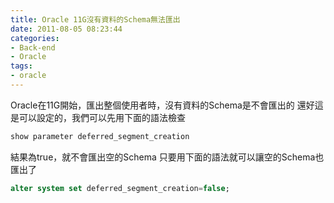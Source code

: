 ```yaml
---
title: Oracle 11G沒有資料的Schema無法匯出
date: 2011-08-05 08:23:44
categories:
- Back-end
- Oracle
tags:
- oracle
---
```

Oracle在11G開始，匯出整個使用者時，沒有資料的Schema是不會匯出的
還好這是可以設定的，我們可以先用下面的語法檢查

<!--more-->

``` sql
show parameter deferred_segment_creation
```

結果為true，就不會匯出空的Schema
只要用下面的語法就可以讓空的Schema也匯出了

``` sql
alter system set deferred_segment_creation=false;
```